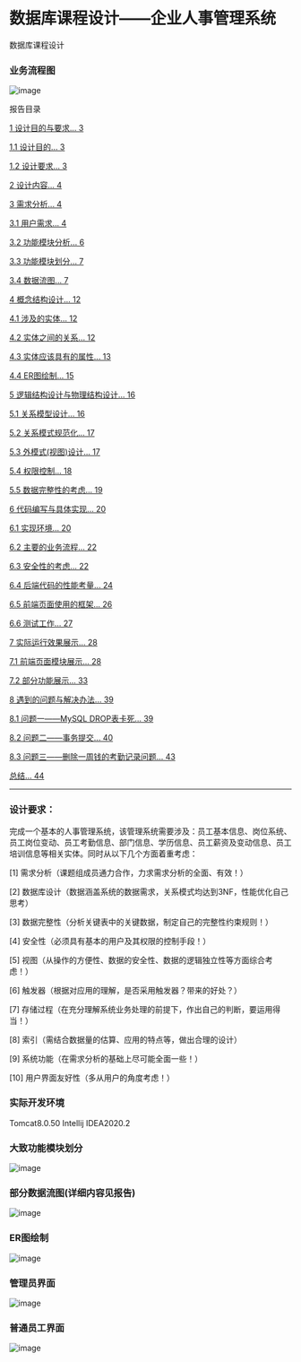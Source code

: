 # 数据库课程设计——企业人事管理系统
数据库课程设计
### 业务流程图
![image](https://github.com/thisisbaiy/-Enterprise_Personnel_Management_System/assets/96861449/2a37ae48-d1a8-4921-99b4-aa74c91decd6)

报告目录

[1 设计目的与要求... 3](#_Toc139471062)

[1.1 设计目的... 3](#_Toc139471063)

[1.2 设计要求... 3](#_Toc139471064)

[2 设计内容... 4](#_Toc139471065)

[3 需求分析... 4](#_Toc139471066)

[3.1 用户需求... 4](#_Toc139471067)

[3.2 功能模块分析... 6](#_Toc139471068)

[3.3 功能模块划分... 7](#_Toc139471069)

[3.4 数据流图... 7](#_Toc139471070)

[4 概念结构设计... 12](#_Toc139471071)

[4.1 涉及的实体... 12](#_Toc139471072)

[4.2 实体之间的关系... 12](#_Toc139471073)

[4.3 实体应该具有的属性... 13](#_Toc139471074)

[4.4 ER图绘制... 15](#_Toc139471075)

[5 逻辑结构设计与物理结构设计... 16](#_Toc139471076)

[5.1 关系模型设计... 16](#_Toc139471077)

[5.2 关系模式规范化... 17](#_Toc139471078)

[5.3 外模式(视图)设计... 17](#_Toc139471079)

[5.4 权限控制... 18](#_Toc139471080)

[5.5 数据完整性的考虑... 19](#_Toc139471081)

[6 代码编写与具体实现... 20](#_Toc139471082)

[6.1 实现环境... 20](#_Toc139471083)

[6.2 主要的业务流程... 22](#_Toc139471084)

[6.3 安全性的考虑... 22](#_Toc139471085)

[6.4 后端代码的性能考量... 24](#_Toc139471086)

[6.5 前端页面使用的框架... 26](#_Toc139471087)

[6.6 测试工作... 27](#_Toc139471088)

[7 实际运行效果展示... 28](#_Toc139471089)

[7.1 前端页面模块展示... 28](#_Toc139471090)

[7.2 部分功能展示... 33](#_Toc139471091)

[8 遇到的问题与解决办法... 39](#_Toc139471092)

[8.1 问题一——MySQL DROP表卡死... 39](#_Toc139471093)

[8.2 问题二——事务提交... 40](#_Toc139471094)

[8.3 问题三——删除一周钱的考勤记录问题... 43](#_Toc139471095)

[总结... 44](#_Toc139471096)


---- 
### 设计要求：
完成一个基本的人事管理系统，该管理系统需要涉及：员工基本信息、岗位系统、员工岗位变动、员工考勤信息、部门信息、学历信息、员工薪资及变动信息、员工培训信息等相关实体。同时从以下几个方面着重考虑：

[1]      需求分析（课题组成员通力合作，力求需求分析的全面、有效！）

[2]      数据库设计（数据涵盖系统的数据需求，关系模式均达到3NF，性能优化自己思考）

[3]      数据完整性（分析关键表中的关键数据，制定自己的完整性约束规则！）

[4]      安全性（必须具有基本的用户及其权限的控制手段！）

[5]      视图（从操作的方便性、数据的安全性、数据的逻辑独立性等方面综合考虑！）

[6]      触发器（根据对应用的理解，是否采用触发器？带来的好处？）

[7]      存储过程（在充分理解系统业务处理的前提下，作出自己的判断，要运用得当！）

[8]      索引（需结合数据量的估算、应用的特点等，做出合理的设计）

[9]      系统功能（在需求分析的基础上尽可能全面一些！）

[10]  用户界面友好性（多从用户的角度考虑！）
### 实际开发环境
Tomcat8.0.50
Intellij IDEA2020.2


### 大致功能模块划分
![image](https://github.com/thisisbaiy/-Enterprise_Personnel_Management_System/assets/96861449/f95753fe-f4ef-49fa-b671-c27feb3b393d)

### 部分数据流图(详细内容见报告)
![image](https://github.com/thisisbaiy/-Enterprise_Personnel_Management_System/assets/96861449/77e6b028-f0cc-4ad1-b485-44ab41a84b4d)

### ER图绘制
![image](https://github.com/thisisbaiy/-Enterprise_Personnel_Management_System/assets/96861449/b4a71300-af38-4390-8faf-9f7df7933e05)

### 管理员界面
![image](https://github.com/thisisbaiy/-Enterprise_Personnel_Management_System/assets/96861449/329e5999-b60b-4886-9636-993d0347ee5a)

### 普通员工界面
![image](https://github.com/thisisbaiy/-Enterprise_Personnel_Management_System/assets/96861449/2630efad-329c-4063-97eb-c55fdad7e4a3)


